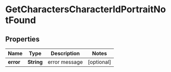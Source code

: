 
# GetCharactersCharacterIdPortraitNotFound

## Properties
Name | Type | Description | Notes
------------ | ------------- | ------------- | -------------
**error** | **String** | error message |  [optional]



